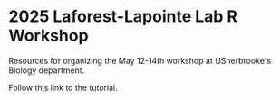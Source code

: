 # 2025 Laforest-Lapointe Lab R Workshop

Resources for organizing the May 12-14th workshop at USherbrooke's Biology department.

Follow this link to the tutorial.